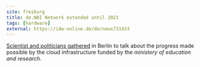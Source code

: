 ```yaml
---
site: freiburg
title: de.NBI Network extended until 2021
tags: [hardware]
external: https://idw-online.de/de/news731433
---
```


[Scientist and politicians gathered](https://idw-online.de/de/news731433) in Berlin to talk about
the progress made possible by the cloud infrastructure funded by the *ministery of education and research*.
